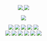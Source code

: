 <!-- GitHub README Stats -->
<p align="center">
  <a href="#">
    <img src="https://github-readme-stats.vercel.app/api?username=nesffer&show_icons=true&include_all_commits=true&line_height=33&count_private=true&theme=nord" />
    <img src="https://github-readme-stats.vercel.app/api/top-langs?username=nesffer&langs_count=4&count_private=true&theme=nord" />
  </a><br />
</p>

<!-- GitHub Profile Trophy -->
<p align="center">
  <a href="#">
    <img src="http://github-profile-trophy.vercel.app/?username=nesffer&margin-w=28&margin-h=15&theme=nord" />
  </a><br />
</p>

<p align="center">
<!--   <img src="https://img.shields.io/badge/-HTML5-grey?style=for-the-badge&logo=HTML5"> -->
<!--   <img src="https://img.shields.io/badge/-CSS3-grey?style=for-the-badge&logo=CSS3"> -->
  <img src="https://img.shields.io/badge/-JavaScript-grey?style=for-the-badge&logo=JavaScript">
  <img src="https://img.shields.io/badge/-TypeScript-grey?style=for-the-badge&logo=TypeScript">
  <img src="https://img.shields.io/badge/-Node.js-grey?style=for-the-badge&logo=Node.js">
  <img src="https://img.shields.io/badge/-Express-grey?style=for-the-badge&logo=Express">
  <img src="https://img.shields.io/badge/-NestJS-grey?style=for-the-badge&logo=NestJS">
  <br />
  <img src="https://img.shields.io/badge/-macOS-grey?style=for-the-badge&logo=Apple">
  <img src="https://img.shields.io/badge/-Ubuntu-grey?style=for-the-badge&logo=Ubuntu">
  <img src="https://img.shields.io/badge/-Git-grey?style=for-the-badge&logo=Git">
  <img src="https://img.shields.io/badge/-NGINX-grey?style=for-the-badge&logo=NGINX">
  <img src="https://img.shields.io/badge/-VSCode-grey?style=for-the-badge&logo=visualstudiocode">
  <img src="https://img.shields.io/badge/-jetbrains-grey?style=for-the-badge&logo=jetbrains">
</p>
